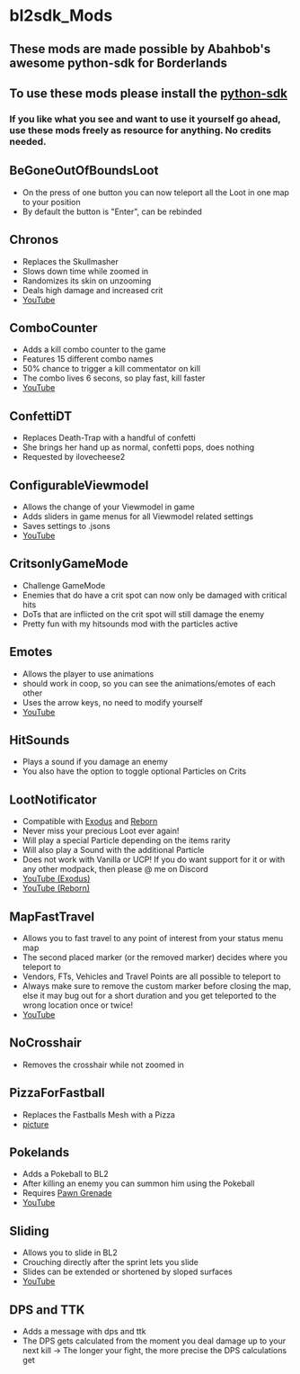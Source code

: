 # bl2sdk_Mods
## These mods are made possible by Abahbob's awesome python-sdk for Borderlands
## To use these mods please install the [python-sdk](https://github.com/bl-sdk/PythonSDK)
### If you like what you see and want to use it yourself go ahead, use these mods freely as resource for anything. No credits needed.
## BeGoneOutOfBoundsLoot
- On the press of one button you can now teleport all the Loot in one map to your position
- By default the button is "Enter", can be rebinded

## Chronos
- Replaces the Skullmasher
- Slows down time while zoomed in
- Randomizes its skin on unzooming
- Deals high damage and increased crit
- [YouTube](https://youtu.be/lS_Dl43om0s)

## ComboCounter
- Adds a kill combo counter to the game
- Features 15 different combo names
- 50% chance to trigger a kill commentator on kill
- The combo lives 6 secons, so play fast, kill faster
- [YouTube](https://youtu.be/l_nP-QVjaJA)

## ConfettiDT
- Replaces Death-Trap with a handful of confetti
- She brings her hand up as normal, confetti pops, does nothing
- Requested by ilovecheese2

## ConfigurableViewmodel
- Allows the change of your Viewmodel in game
- Adds sliders in game menus for all Viewmodel related settings
- Saves settings to .jsons
- [YouTube](https://youtu.be/nABmVIYpuXg)

## CritsonlyGameMode
- Challenge GameMode
- Enemies that do have a crit spot can now only be damaged with critical hits
- DoTs that are inflicted on the crit spot will still damage the enemy
- Pretty fun with my hitsounds mod with the particles active

## Emotes
- Allows the player to use animations
- should work in coop, so you can see the animations/emotes of each other
- Uses the arrow keys, no need to modify yourself
- [YouTube](https://youtu.be/NFrye102ENY)

## HitSounds
- Plays a sound if you damage an enemy
- You also have the option to toggle optional Particles on Crits

## LootNotificator
- Compatible with [Exodus](https://www.nexusmods.com/borderlands2/mods/178) and [Reborn](https://www.nexusmods.com/borderlands2/mods/115)
- Never miss your precious Loot ever again!
- Will play a special Particle depending on the items rarity
- Will also play a Sound with the additional Particle
- Does not work with Vanilla or UCP! If you do want support for it or with any other modpack, then please @ me on Discord
- [YouTube (Exodus)](https://www.youtube.com/watch?v=VYvmQtmyD1o)
- [YouTube (Reborn)](https://www.youtube.com/watch?v=lUML6lXfW14)

## MapFastTravel
- Allows you to fast travel to any point of interest from your status menu map
- The second placed marker (or the removed marker) decides where you teleport to
- Vendors, FTs, Vehicles and Travel Points are all possible to teleport to
- Always make sure to remove the custom marker before closing the map, else it may bug out for a short duration and you get teleported to the wrong location once or twice!
- [YouTube](https://youtu.be/qHVZJ0VUMSg)

## NoCrosshair
- Removes the crosshair while not zoomed in

## PizzaForFastball
- Replaces the Fastballs Mesh with a Pizza
- [picture](https://ibb.co/nb1cmgt)

## Pokelands
- Adds a Pokeball to BL2
- After killing an enemy you can summon him using the Pokeball
- Requires [Pawn Grenade](https://www.nexusmods.com/borderlands2/mods/234)
- [YouTube](https://www.youtube.com/watch?v=r1H_Z9LRDUU&feature=youtu.be)

## Sliding
- Allows you to slide in BL2
- Crouching directly after the sprint lets you slide
- Slides can be extended or shortened by sloped surfaces
- [YouTube](https://youtu.be/u0Ao8SGIbVU)

## DPS and TTK
- Adds a message with dps and ttk
- The DPS gets calculated from the moment you deal damage up to your next kill -> The longer your fight, the more precise the DPS calculations get


